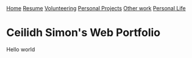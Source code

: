 <!DOCTYPE html>
<html>
  <head>
    <meta charset="utf-8">
    <title>Ceilidh Simon's Web Portfolio</title>
    <div class = 'navBar'>
        <a href="index.md">Home</a>
        <a href="Resume.html">Resume</a>
        <a href="Volunteering.html">Volunteering</a>
        <a href="PersonalProjects.html">Personal Projects</a>
        <a href="WorkHistory.html">Other work</a>
        <a href="PersonalLife.html">Personal Life</a>
    </div>
  </head>
  <body>
    <h1>Ceilidh Simon's Web Portfolio</h1>
    <p>Hello world</p>
  </body>
</html>